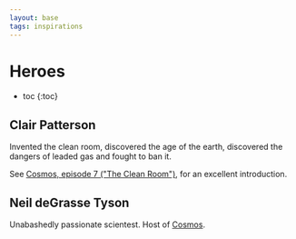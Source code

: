 ```yaml
---
layout: base
tags: inspirations
---
```



# Heroes

* toc
{:toc}


## Clair Patterson

Invented the clean room, discovered the age of the earth, discovered the dangers of leaded gas and fought to ban it.

See [Cosmos, episode 7 ("The Clean Room")](https://en.wikipedia.org/wiki/The_Clean_Room), for an excellent introduction.


## Neil deGrasse Tyson

Unabashedly passionate scientest. Host of [Cosmos](https://en.wikipedia.org/wiki/Cosmos:_A_Spacetime_Odyssey).